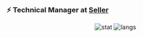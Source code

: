 ### ⚡ Technical Manager at <a href="https://selldone.ir/"> Seller </a>


<p align="center">
  
  <img src ="https://github-readme-stats.vercel.app/api?username=amingoli78&show_icons=true&count_private=true&hide_border=true" alt='stat'>
  <img src ="https://github-readme-stats.vercel.app/api/top-langs/?username=amingoli78&layout=compact&hide_border=true&langs_count=10" alt='langs'>
</p>

<!--

- 🔭 I’m currently working on Selldone
- 🌱 I’m currently learning AI By Go Lang
- 🤔 I’m looking for help to world with you
- 💬 Ask me about Life
- 📫 How to reach me: amingoli.com
- 😄 Pronouns: impressionable
-->
